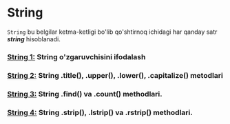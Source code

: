 # String

`String` bu belgilar ketma-ketligi bo'lib qo'shtirnoq ichidagi har qanday satr **_string_** hisoblanadi.

### [String 1:](./string/string_0.html) String o'zgaruvchisini ifodalash

### [String 2:](./string/string_1.html) String .title(), .upper(), .lower(), .capitalize() metodlari

### [String 3:](./string/string_2.html) String .find() va .count() methodlari.

### [String 4:](./string/string_3.html) String .strip(), .lstrip() va .rstrip() methodlari.